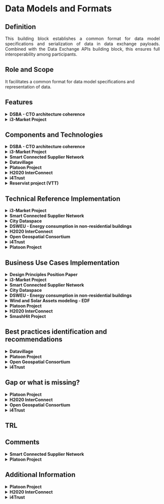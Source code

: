 # Data Models and Formats

## Definition
<div align="justify">This building block establishes a common format for data model specifications and serialization  of data in data exchange payloads. Combined with the Data Exchange APIs building block, this ensures full interoperability among participants.</div>

## Role and Scope
It facilitates a common format for data model specifications and representation of data.

## Features 
<details>
  <summary><strong>DSBA - CTO architecture coherence</strong></summary>
  
- Standardized  data format for exchange of messages
- Common data Models agreed among participants
- Provide data Models
- Describe data format
</details>

<details>
  <summary><strong>i3-Market Project</strong></summary>
  
- Creation and registration of the data offering description
</details>

## Components and Technologies
<details>
  <summary><strong>DSBA - CTO architecture coherence</strong></summary>
  
- JSON-LD (amongst others, like RDF)
- [Smart Data Models](https://github.com/smart-data-models)
- Vocabulary Provider Component
- The descriptions and more information in [IDS Infomodel](https://w3id.org/idsa/core). (RDF*, JSON-LD*, Linked Data Proofs, BBS+ Signatuores, ODLR, SHACL, Schema.org, ...)
</details>

<details>
  <summary><strong>i3-Market Project</strong></summary>
  
- Semantic Engine
- Semantic Model (OCASUS)
- i3-Market SDK-Generator
- Distributed storage, decentralized storage
- SDK-core; SDK-RI
</details>

<details>
  <summary><strong>Smart Connected Supplier Network</strong></summary>
  
  - Use of the Universal Business Language (UBL)
  - ERP system.
</details>

<details>
  <summary><strong>Datavillage</strong></summary>
  
  - Behavioral data mappers: components that map any behavioral data into the schema.org ontology are provided.
</details>

<details>
  <summary><strong>Platoon Project</strong></summary>
  
  - Vocabulary Provider
  - Data Usage App
  - DAPS
  - Semantic Data Models for energy
</details>

<details>
  <summary><strong>H2020 InterConnect</strong></summary>
  
  - Based on InterConnect's reference architecture, we have developed a pair of components: the Knowledge Engine and the Generic Adapter (part of InterConnect's Semantic Interoperability Framework), accounting for the "Data Exchange APIs" building block. 
  - Our methodology relies in the use of graph dissemination for discovery and data exchange. 
  - InterConnect relies on SAREF (ontology) as our main building block account for the "Data Models & Formats).
</details>

<details>
  <summary><strong>i4Trust</strong></summary>
  
  - Smart Data Models in different domains are being developed in collaboration with other organizations following a community-driven approach.
  - General information can be found [here](https://smartdatamodels.org/).
  - The space on github where data models are being created can be found [here](https://github.com/smart-data-models).
</details>

<details>
  <summary><strong>Reservist project (VTT)</strong></summary>
  
  - Data Models for the emergency domain utilizing json schema. 
  - A user interface to edit and render the data. 
  - IDS Connectors.
</details>

## Technical Reference Implementation
<details>
  <summary><strong>i3-Market Project</strong></summary>
  
- Pricing Model
- Contract Model
- Data Schema
- Relational Data Schema
</details>
<details>
  <summary><strong>Smart Connected Supplier Network</strong></summary>
  <div align="justify">SCSN is structured according to the four-corner model. The SCSN network is a network of networks in which all service providers/brokers are connected to each other. This enables every manufacturing company to communicate with all other manufacturing companies in the SCSN network, irrespective of the service providers to which the manufacturing companies are affiliated. This is made possible by strict technical and commercial agreements between the service providers, which are managed by the independent SCSN Foundation.</div>
  
  <a href="https://smart-connected.nl/en/about-scsn/how-it-works"><img src="images/SCSN-Graphic.jpg" alt="SCSN's webpage"></a>
</details>

<details>
  <summary><strong>City Dataspace</strong></summary>
    
1. Deploy batch data to the dataspace.
2. Provide streaming data to the dataspace.
3. Create semantic models for your data.
4. Find data
5. Create exports.
  <div align="justify">To know more about each step, visit the section <a href="https://www.city-dataspace.de/18-2/">Tutorials</a> of the City Dataspace webpage</div>
  <img src="images/City_Dataspace.png">
</details>

<details>
  <summary><strong>DSWEU - Energy consumption in non-residential buildings</strong></summary>
  <div align="justify">The <a href="https://i4trust.org/experiments/energy-consumption-in-non-residential-buildings/">experiment</a> will facilitate sharing of data using the standard NGSI-LD API to create digital twins. To develop more ambitious CO2-reduction projects for non-residential buildings, requires complete and up-to-date data on the measured energy consumption in relation to key construction features. With this data, Data Service Consumers can create digital twins of non-residential buildings, modelling the desired energy / CO2 reduction in various renovation scenarios for their clients.</div>
</details>

<details>
  <summary><strong>H2020 InterConnect</strong></summary>
  
  - InterConnect does not rely in any reference implementation of IDSA. Rather it built all the required components, that make the part of the SIF - Semantic Interoperability Framework. The SIF includes: 
    - The Knowledge Engine that handles the graph data exchange between parties.
    - The Generic Adapter that acts as a gateway to provide interoperability at digital services and devices.
    - The Service Store, acting as the repository of interoperable services (just as the "Publications and Marketplace" category for the "Data Value" building block. 
  - Most use-cases use the SIF as the key enabler to unlock interoperability that is directly geared by the use of the SAREF ontology; using it to demonstrate DSF solutions for flexibility exchange and actuation over smart appliances according to demand.
</details>

<details>
  <summary><strong>Open Geospatial Consortium</strong></summary>
  
<div align="justify">OGC suite are technical level interoperability standards, both abstract and encodings. They can contain transport, encodings and data models. Combining these based on the specification is a challenging and error-prone process. In addition, generic standards often require extensions (e.g. specific additional structures) and profiles (subsets and compilations). Ultimate interface or data model definition shall be maximally reusing existing data models, support translations between others, while preserving the semantics and provenance of data.</div></br>

<div align="justify">To enable semantic representations that will enable both logical and ontological model matching, the OGC Definition Server was developed. It is maintaining OGC standards ontologies models and some domain-specific ones that bridge to the abstract secifications models.</div>
  
</details>


<details>
  <summary><strong>i4Trust</strong></summary>
  
  - 800+ data models, covering a vocabulary of 18.000+ terms have already been defined on [GitHub](https://github.com/smart-data-models), following a community-driven approach. Models/vocabularies are growing fast.

  - [Portfolio](https://i4trust.org/experiments/) of pioneer use cases relying on the i4Trust framework and using smart data models in combination with NGSI-LD as basis for the data exchange.
</details>

<details>
  <summary><strong>Platoon Project</strong></summary>
  
  - Use W3C stacks and reflect multiple use cases for the energy value chain.
  - Have different reference impletemantions with different technological framework. 
  - Complete pipeline from heterogeneous data sources to semantic data / Knowledge graph that support data driven services (e.g. ML for forecasting ...)
</details>

## Business Use Cases Implementation
<details>
  <summary><strong>Design Principles Position Paper</strong></summary>
<div align="justify">The Smart Agrifood domain needs a common representation of agronomic data (e.g. crops, senso data from the field, multispectral imagery from UAVs, geolocation data, fertilisation logs, …). This common data model shall be used for all data exchanged between software components.</div>
</details>

<details>
  <summary><strong>i3-Market Project</strong></summary>
<div align="justify">"Data offering" allows to describe the capabilities and interfaces of an i3-MARKET data asset from a provider perspective and how this information can be used for discovery and access purpose but at the same time provides information towards the commercial use of the data asset.</div>
</details>

<details>
  <summary><strong>Smart Connected Supplier Network</strong></summary>
<div align="justify">The need of sharing data is crucial in low volume industry, like semiconductor industry. Nowadays, every industry adopts different standards and understandings of the same information, which provokes that a lot of work has to be done manually and it is not digitized. Furthermore, manual actions have a huge impact in the final price and they require extra effort. By using data standards and IDS components, the process is digitized, some errors are avoided and the effort is minimized. Besides, it enables the small manufacturing companies to join the digitalization process. Until now, they were sometimes excluded due to the high cost of hiring IT professionals (they have less budget).</div>
</details>

<details>
  <summary><strong>City Dataspace</strong></summary>
  <div align="justify">The City Dataspace focuses on the challenge of increasing and enabling the usability of Smart City relevant Open and Urban data using the example of mobility and geodata across municipal boundaries. It relies on the established semantic technologies, combined with new innovative concepts to simplify the use of the required technologies. This interoperability should enable app developers to develop an app once and roll it out to a large number of municipalities using the City Dataspace. Conversely, the City Dataspace enables municipalities to participate in existing apps just by making their data available.</div>
</details>

<details>
  <summary><strong>DSWEU - Energy consumption in non-residential buildings</strong></summary>
  <div align="justify">The idea is to test & showcasing the Dataspace Measured Energy Consumption in Non-Residential Buildings. To optimise the cost-effectiveness of CO2-reduction projects, non-residential building-owners need to share relevant data more easily but safely with their project partners.</div>
</details>

<details>
  <summary><strong>Wind and Solar Assets modeling - EDF</strong></summary>
  <div align="justify">The wind and solar description model is the digital backbone to federate all the businesses and its ecosystem around one single source of truth from “DESIGN, MODIFICATION to others REFRESHMENT”. Being able to share the same abstract representation of data for the wind and solar domain would allow a better understanding of the associated operations (asset management, RCA, Structural Analysis, Visual Inspection, monitoring ...) and an obvious improvement of the processes that mobilize the processing of this information.</div>
</details>

<details>
  <summary><strong>Platoon Project</strong></summary>
  
  <div align="justify">It aims to digitalise the energy sector, enabling thus higher levels of operational excellence with the adoption of disrupting technologies. PLATOON will deploy distributed edge processing and data analytics technologies for optimized real-time energy system management in a simple way for the energy domain expert. Moreover, it will contribute to increased renewable energy consumption, smart grids management, increased energy efficiency and optimised energy asset management.</div>
</details>

<details>
  <summary><strong>H2020 InterConnect</strong></summary>
  <div align="justify">The solutions developed within the scope of InterConnect will allow a digitalisation of homes, buildings and electric grids based on an Internet of Things (IoT) architecture. By including digital technologies (Artificial Intelligence, Blockchain, Cloud and Big Data) based on open standards, such as SAREF, it will guarantee the interoperability between equipment, systems and privacy/cybersecurity of user data.</div>
</details>

<details>
  <summary><strong>SmashHit Project</strong></summary>
  
  - An organization (A) asking a data owner for consent to receive and process data from their connected car, which an OEM organization (B) must facilitate.
In this setup, organization A would need to use the consent manager to fill a template with the terms of this consent such as the purpose of the consent, actors involved (A and B), or personal data to be processed. After this first step, A can start asking their customers for consent as defined in the template and ask the consent manager to process the response. The consent manager automatically handles the certification, signature, and safe keeping of this consent, while also notifying the rest of the actors affected (in this case B, the OEM), so that they can enforce the consent given by the data owner.
- The data owner is also automatically registered in the manager, so that they can review and revoke any given consent at any point in time directly from the consent manager itself.
  
  ![image](https://user-images.githubusercontent.com/95075534/194383186-9d367439-d150-49f5-85ef-1522ac6456e4.png)
            Scenario: consent creation

</details>

## Best practices identification and recommendations

<details>
  <summary><strong>Datavillage</strong></summary>
  
  - Use simple and basic ontology to start with and extend with specific ontology when required. 
  - In a user centric data space, use a user centric data model
</details>

<details>
  <summary><strong>Platoon Project</strong></summary>
  
  - Ability to provide separate information if required.
  - Development of a complete methodology for building models that will be reused in coming EU energy data spaces (OMEGAX and Enershare - HORIZON-CL5-2021-D3-01-01) as well DATAMITE (HORIZON-CL4-2022-DATA-01-04) for Data valorization.
</details>

<details>
  <summary><strong>Open Geospatial Consortium</strong></summary>
  
  - There is also key governance aspect that needs to be handled and preserved to sustain usefulness and completeness. 
  - Governance needs to be supported by some technical tools and policies.
  
</details>

<details>
  <summary><strong>i4Trust</strong></summary>
  
  - Publication of common data models free of royalties is essential.
  - A community and implementation (driven approach) is key.
  - Within the Smart Data Models initiative the proposed data models require a project, therefore a real business case behind.
</details>

## Gap or what is missing?
<details>
  <summary><strong>Platoon Project</strong></summary>
  
  - Vocabulary provider
  - Link with other IDS components (e.g. Broker)
  - Extend the SDMs to other Cross sector Use cases. 
  - Align with other SDM that were not detected during the assesment.
</details>


<details>
  <summary><strong>H2020 InterConnect</strong></summary>
  
  - Our approach was to gear data exchange in a full semantic approach relying not only in graph representations of data and ontology engineering to build the needed graphs. If there is intention to follow this approach in the near future, tools will be required to automate, assist and validate the data representations, as this is yet not a common feature for industry to have. InterConnect has developed some of this tools, may be considered in the ecosystem.
</details>

<details>
  <summary><strong>Open Geospatial Consortium</strong></summary>
  
  - Formal definitions are not always easy to adapt, which is not the gap cannot be filled on the adopter's side, but the thresholds if high.
  - The governance administration is internal, while it is not clear if it could be better aligned to the Access & Usage Policies building block.
  - Implementation of the Data Usage and Accounting, and Publication & Marketplace Solutions could be helpful.
  - Provenance and traceability support is not stable.
  
</details>

<details>
  <summary><strong>i4Trust</strong></summary>
  
  - Definition of data models / vocabularies is a task that requires constant attention.
</details>

## TRL

## Comments
<details>
  <summary><strong>Smart Connected Supplier Network</strong></summary>
  
  Results:
  - Cross-factory communication is facilitated.
  - By ensuring supply chain transparency and interoperability, the overall productivity has improvement of 20%.
  - The transaction costs of the supply chain are reduced.
</details>

<details>
  <summary><strong>Platoon Project</strong></summary>
  
  - App concept in IDS has several limitations that should be overcome.
  - PLATOON SDMs will be considered for Common data models for Energy, Home, Mobility @ EU LEVEL
</details>

## Additional Information

<details>
  <summary><strong>Platoon Project</strong></summary>
  
  - More info can be found [here](https://platoon-project.eu/)
</details>

<details>
  <summary><strong>H2020 InterConnect</strong></summary>
  
  - [Use Cases, Business Models and Services](https://interconnectproject.eu/wp-content/uploads/2022/02/InterConnect_WP1_D1.1_v2.2.pdf)
  - [Mapping between use cases and large-scale pilots](https://interconnectproject.eu/wp-content/uploads/2021/02/D1.2-Mapping-between-use-cases-and-large-scale-pilots_DraftVersion.pdf)
  
  ![InterConnect Use Cases](/images/Interconnect_Additional_info.png)
</details>

<details>
  <summary><strong>i4Trust</strong></summary>
  
  - Smart Data Models initiative [website](https://smartdatamodels.org/)
  - Smart Data Models initiative on [GitHub](https://github.com/smart-data-models)
</details>
